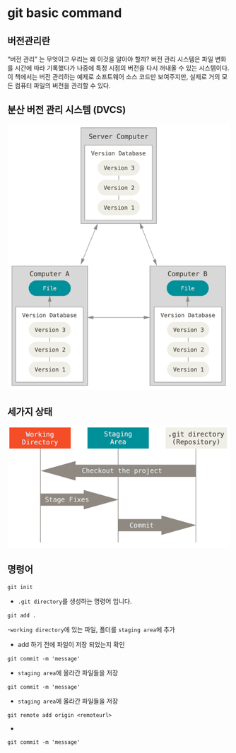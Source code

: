 # git basic command

## 버전관리란
“버전 관리” 는 무엇이고 우리는 왜 이것을 알아야 할까? 버전 관리 시스템은 파일 변화를 시간에 따라 기록했다가 나중에 특정 시점의 버전을 다시 꺼내올 수 있는 시스템이다. 이 책에서는 버전 관리하는 예제로 소프트웨어 소스 코드만 보여주지만, 실제로 거의 모든 컴퓨터 파일의 버전을 관리할 수 있다.

## 분산 버전 관리 시스템 (DVCS)

![DVCS](./assets/distributed.png)


## 세가지 상태

![AREAS](./assets/areas.png)

## 명령어
```shell
git init
```
- `.git directory`를 생성하는 명령어 입니다.

```shell
git add . 
```
-`working directory`에 있는 파일, 폴더를 `staging area`에 추가
- add 하기 전에 파일이 저장 되었는지 확인

```shell
git commit -m 'message'
```
- `staging area`에 올라간 파일들을 저장

```shell
git commit -m 'message'
```
- `staging area`에 올라간 파일들을 저장

```shell
git remote add origin <remoteurl>
```
- 

```shell
git commit -m 'message'
```
